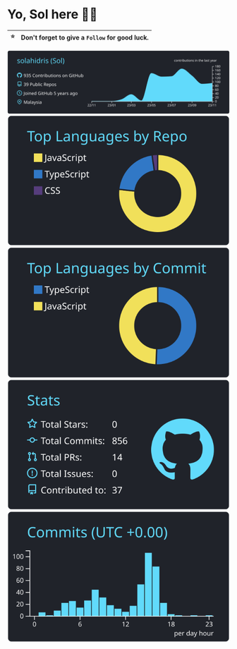 # Yo, Sol here 👋🏻


| :star: | Don't forget to give a `Follow` for good luck. |
| :-------: | :-------------------------------------------------------------------------------------------------------- |


![](https://raw.githubusercontent.com/solahidris/solahidris/master/profile-summary-card-output/react/0-profile-details.svg)
![](https://raw.githubusercontent.com/solahidris/solahidris/master/profile-summary-card-output/react/1-repos-per-language.svg) [![](https://raw.githubusercontent.com/solahidris/solahidris/master/profile-summary-card-output/react/2-most-commit-language.svg)](https://github.com/vn7n24fzkq/github-profile-summary-cards)
[![](https://raw.githubusercontent.com/solahidris/solahidris/master/profile-summary-card-output/react/3-stats.svg)](https://github.com/vn7n24fzkq/github-profile-summary-cards) [![](https://raw.githubusercontent.com/solahidris/solahidris/master/profile-summary-card-output/react/4-productive-time.svg)](https://github.com/vn7n24fzkq/github-profile-summary-cards)
